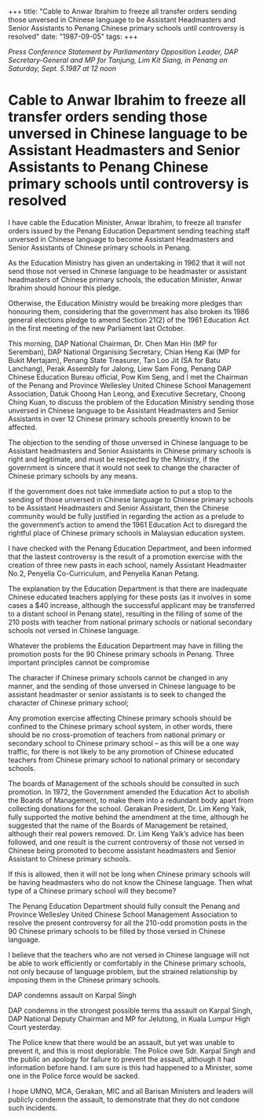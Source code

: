 +++ 
title: "Cable to Anwar Ibrahim to freeze all transfer orders sending those unversed in Chinese language to be Assistant Headmasters and Senior Assistants to Penang Chinese primary schools until controversy is resolved"
date: "1987-09-05"
tags:
+++

_Press Conference Statement by Parliamentary Opposition Leader, DAP Secretary-General and MP for Tanjung, Lim Kit Siang, in Penang on Saturday, Sept. 5.1987 at 12 noon_

# Cable to Anwar Ibrahim to freeze all transfer orders sending those unversed in Chinese language to be Assistant Headmasters and Senior Assistants to Penang Chinese primary schools until controversy is resolved

I have cable the Education Minister, Anwar Ibrahim, to freeze all transfer orders issued by the Penang Education Department sending teaching staff unversed in Chinese language to become Assistant Headmasters and Senior Assistants of Chinese primary schools in Penang.</u>

As the Education Ministry has given an undertaking in 1962 that it will not send those not versed in Chinese language to be headmaster or assistant headmasters of Chinese primary schools, the education Minister, Anwar Ibrahim should honour this pledge.

Otherwise, the Education Ministry would be breaking more pledges than honouring them, considering that the government has also broken its 1986 general elections pledge to amend Section 21(2) of the 1961 Education Act in the first meeting of the new Parliament last October.

This morning, DAP National Chairman, Dr. Chen Man Hin (MP for Seremban), DAP National Organising Secretary, Chian Heng Kai (MP for Bukit Mertajam), Penang State Treasurer, Tan Loo Jit (SA for Batu Lanchang), Perak Assembly for Jalong, Liew Sam Fong, Penang DAP Chinese Education Bureau official, Pow Kim Seng, and I met the Chairman of the Penang and Province Wellesley United Chinese School Management Association, Datuk Choong Han Leong, and Executive Secretary, Choong Ching Kuan, to discuss the problem of the Education Ministry sending those unversed in Chinese language to be Assistant Headmasters and Senior Assistants in over 12 Chinese primary schools presently known to be affected.

The objection to the sending of those unversed in Chinese language to be Assistant headmasters and Senior Assistants in Chinese primary schools is right and legitimate, and must be respected by the Ministry, if the government is sincere that it would not seek to change the character of Chinese primary schools by any means.

If the government does not take immediate action to put a stop to the sending of those unversed in Chinese language to Chinese primary schools to be Assistant Headmasters and Senior Assistant, then the Chinese community would be fully justified in regarding the action as a prelude to the government’s action to amend the 1961 Education Act to disregard the rightful place of Chinese primary schools in Malaysian education system.

I have checked with the Penang Education Department, and been informed that the lastest controversy is the result of a promotion exercise with the creation of three new pasts in each school, namely Assistant Headmaster No.2, Penyelia Co-Curriculum, and Penyelia Kanan Petang.

The explanation by the Education Department is that there are inadequate Chinese educated teachers applying for these posts (as it involves in some cases a $40 increase, although the successful applicant may be transferred to a distant school in Penang state), resulting in the filling of some of the 210 posts with teacher from national primary schools or national secondary schools not versed in Chinese language.

Whatever the problems the Education Department may have in filling the promotion posts for the 90 Chinese primary schools in Penang. Three important principles cannot be compromise 

The character if Chinese primary schools cannot be changed in any manner, and the sending of those unversed in Chinese language to be assistant headmaster or senior assistants is to seek to changed the character of Chinese primary school;

Any promotion exercise affecting Chinese primary schools should be confined to the Chinese primary school system, in other words, there should be no cross-promotion of teachers from national primary or secondary school to Chinese primary school – as this will be a one way traffic, for there is not likely to be any promotion of Chinese educated teachers from Chinese primary school to national primary or secondary schools.

The boards of Management of the schools should be consulted in such promotion.
In 1972, the Government amended the Education Act to abolish the Boards of Management, to make them into a redundant body apart from collecting donations for the school. Gerakan President, 
Dr. Lim Keng Yaik, fully supported the motive behind the amendment at the time, although he suggested that the name of the Boards of Management be retained, although their real powers removed. Dr. Lim Keng Yaik’s advice has been followed, and one result is the current controversy of those not versed in Chinese being promoted to become assistant headmasters and Senior Assistant to Chinese primary schools.

If this is allowed, then it will not be long when Chinese primary schools will be having headmasters who do not know the Chinese language. Then what type of a Chinese primary school will they become?

The Penang Education Department should fully consult the Penang and Province Wellesley United Chinese School Management Association to resolve the present controversy for all the 210-odd promotion posts in the 90 Chinese primary schools to be filled by those versed in Chinese language.

I believe that the teachers who are not versed in Chinese language will not be able to work efficiently or comfortably in the Chinese primary schools, not only because of language problem, but the strained relationship by imposing them in the Chinese primary schools.

DAP condemns assault on Karpal Singh

DAP condemns in the strongest possible terms tha assault on Karpal Singh, DAP National Deputy Chairman and MP for Jelutong, in Kuala Lumpur High Court yesterday.

The Police knew that there would be an assault, but yet was unable to prevent it, and this is most deplorable. The  Police owe Sdr. Karpal Singh and the public an apology for failure to prevent the assault, although it had information before hand. I am sure is this had happened to a Minister, some one in the Police force would be sacked. 

I hope UMNO, MCA, Gerakan, MIC and all Barisan Ministers and leaders will publicly condemn the assault, to demonstrate that they do not condone such incidents.
 
